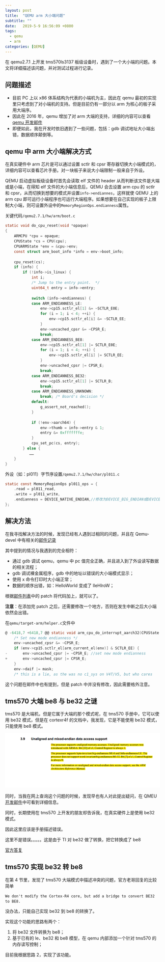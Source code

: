 ```yaml
---
layout: post
title:  "QEMU arm 大小端问题"
subtitle: ""
date:   2019-5-9 16:56:09 +0800
tags:
  - qemu
  - arm
categories: [QEMU]
---
```


 在 qemu2.7.1 上开发 tms570ls3137 板级设备时，遇到了一个大小端的问题。本文将详细描述该问题，并对测试过程进行记录。

## 问题描述

- 目前 PC 上以 x86 体系结构为代表的小端机为主，因此在 qemu 最初的实现里只考虑到了对小端机的支持。但是目前仍有一部分以 arm 为核心的板子采用大端序。
- 因此在 2016 年，qemu 增加了对 arm 大端的支持，详细的内容可以查看[qemu 开发邮件]( https://lists.gnu.org/archive/html/qemu-devel/2016-01/msg03025.html) 
- 即便如此，我在开发时依旧遇到了一些问题，包括：gdb 调试地址大小端出错，数据顺序颠倒等。

## qemu 中 arm 大小端解决方式

在真实硬件中 arm 芯片是可以通过设置 sctlr 和 cpsr 寄存器切换大小端模式的，详细内容可以查看芯片手册。对一块板子来说大小端限制一般来自于外设。

QEMU 启动虚拟板级设备时首先会读取 elf 文件的 header 从而判断该文件是大端或是小端，在得知 elf 文件的大小端信息后，QEMU 会去设置 arm cpu 的 sctlr 和 cpsr，从而切换到想要的模式并设置`info->endiannes`，这样就使 QEMU 上的 arm cpu 即可运行小端程序也可运行大端程序。如果想要在自己实现的板子上限制大小端，则可设置外设中的`MemoryRegionOps.endianness`属性。

关键代码`/qemu2.7.1/hw/arm/boot.c`

```c
static void do_cpu_reset(void *opaque)
{
    ARMCPU *cpu = opaque;
    CPUState *cs = CPU(cpu);
    CPUARMState *env = &cpu->env;
    const struct arm_boot_info *info = env->boot_info;

    cpu_reset(cs);
    if (info) {
        if (!info->is_linux) {
            int i;
            /* Jump to the entry point.  */
            uint64_t entry = info->entry;

            switch (info->endianness) {
            case ARM_ENDIANNESS_LE:
                env->cp15.sctlr_el[1] &= ~SCTLR_E0E;
                for (i = 1; i < 4; ++i) {
                    env->cp15.sctlr_el[i] &= ~SCTLR_EE;
                }
                env->uncached_cpsr &= ~CPSR_E;
                break;
            case ARM_ENDIANNESS_BE8:
                env->cp15.sctlr_el[1] |= SCTLR_E0E;
                for (i = 1; i < 4; ++i) {
                    env->cp15.sctlr_el[i] |= SCTLR_EE;
                }
                env->uncached_cpsr |= CPSR_E;
                break;
            case ARM_ENDIANNESS_BE32:
                env->cp15.sctlr_el[1] |= SCTLR_B;
                break;
            case ARM_ENDIANNESS_UNKNOWN:
                break; /* Board's decision */
            default:
                g_assert_not_reached();
            }

            if (!env->aarch64) {
                env->thumb = info->entry & 1;
                entry &= 0xfffffffe;
            }
            cpu_set_pc(cs, entry);
        } else {
           ……
    }
}
```

外设（如：pl011）字节序设置`/qemu2.7.1/hw/char/pl011.c`

```c
static const MemoryRegionOps pl011_ops = {
    .read = pl011_read,
    .write = pl011_write,
    .endianness = DEVICE_NATIVE_ENDIAN,//修改为DEVICE_BIG_ENDIAN或DEVICE_LITTLE_ENDIAN
};
```

## 解决方法

在我寻找解决方法的时候，发现已经有人遇到过相同的问题，并且在 Qemu-devel 中有相关的[邮件记录](https://lists.gnu.org/archive/html/qemu-devel/2017-08/msg02186.html)

其中提到的情况与我遇到的完全相符：

- 通过 gdb 调试 qemu，qemu 中 pc 值完全正确，并且进入到了外设读写数据的相关流程；
- gdb 调试裸金属程序，gdb 中的地址以错误的大小端模式显示；
- 使用 x 命令打印时大小端正常；
- 数据的顺序出错，如：HelloWorld 变成了 lleHlroW；

根据[邮件列表](https://lists.nongnu.org/archive/html/qemu-devel/2017-01/msg04386.html)中的 patch 将代码加上，就可以了。

**注意**：在添加完 patch 之后，还需要修改一个地方，否则在发生中断之后大小端依然会出错。

在`qemu/target-arm/helper.c`文件中

```c
@ -6418,7 +6418,7 @@ static void arm_cpu_do_interrupt_aarch32(CPUState *cs)
    /* Set new mode endianness */
    env->uncached_cpsr &= ~CPSR_E;
    if (env->cp15.sctlr_el[arm_current_el(env)] & SCTLR_EE) {
-       env->uncached_cpsr |= ~CPSR_E; //set new mode endianness
+       env->uncached_cpsr |= CPSR_E;
    }
    env->daif |= mask;
    /* this is a lie, as the was no c1_sys on V4T/V5, but who cares
```

这个问题在邮件中也有提到，但是 patch 中并没有修改，因此需要格外注意。

## tms570 大端 be8 与 be32 之谜

tms570 是大端机，但是它属于大端的那个模式呢，在 tms570 手册中，它可以使用 be32 模式，但是在 cortexr4f 的文档中，我发现，它是不能使用 be32 模式，只能使用 be8 模式。

![cortexr4f手册](\pictures\cortexr4f-bigendian.png)

同时，当我在网上查询这个问题的时候，发现早也有人对此提出疑问，在 QMEU[开发邮件](<https://lists.gnu.org/archive/html/qemu-devel/2013-03/msg00033.html>)中可看到详细信息。

同时，长期使用在 tms570 上开发的朋友却告诉我，在真实硬件上是使用 be32 模式。

因此这里应该是手册描述错误。

这里不是错误。。。。。这是由于 TI 对 be32 做了转换，把它转换成了 be8

[官方答复](https://e2e.ti.com/support/microcontrollers/hercules/f/312/t/672512?TMS570LS3137-TMS570-Endianess-BE32)

## tms570 实现 be32 转 be8

在第 4 节里，发现了 tms570 大端模式中描述冲突的问题，官方老哥回复的比较简单

`We don't modify the Cortex-R4 core, but add a bridge to convert BE32 to BE8.`

没办法，只能自己实现 be32 到 be8 的转换了。

实现这个功能的思路有两个：

1. 将 be32 文件转换为 be8；
2. 基于已有的 le、be32 和 be8 模型，在 qemu 内部添加一个针对 tms570 的内存读写控制；

目前我根据思路 2，实现了该功能。


